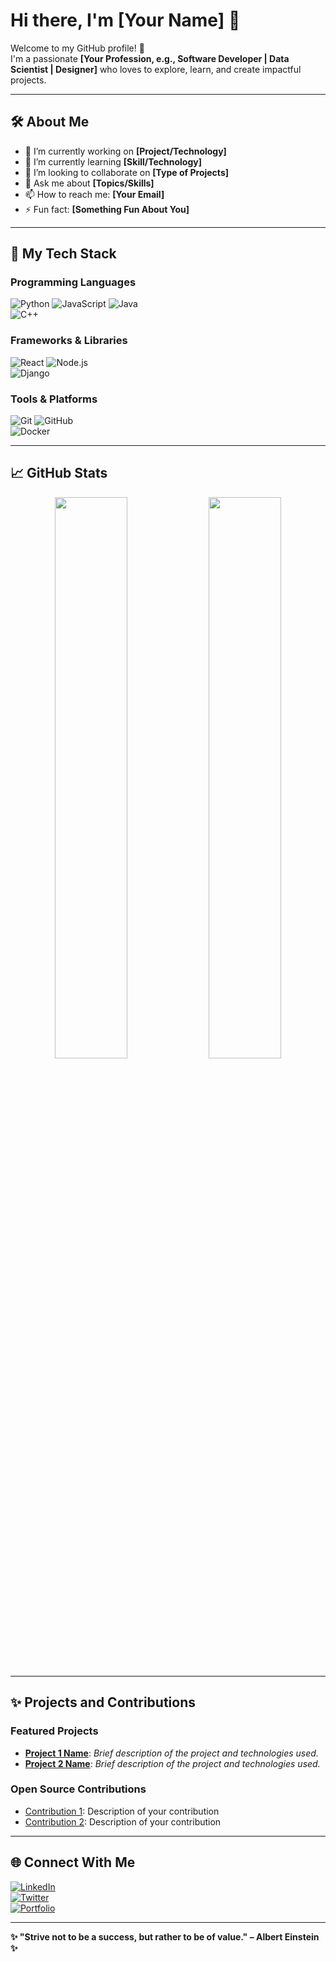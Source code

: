 # Hi there, I'm **[Your Name]** 👋

Welcome to my GitHub profile! 🚀  
I'm a passionate **[Your Profession, e.g., Software Developer | Data Scientist | Designer]** who loves to explore, learn, and create impactful projects.

---

## 🛠️ **About Me**
- 🔭 I’m currently working on **[Project/Technology]**  
- 🌱 I’m currently learning **[Skill/Technology]**  
- 👯 I’m looking to collaborate on **[Type of Projects]**  
- 💬 Ask me about **[Topics/Skills]**  
- 📫 How to reach me: **[Your Email]**  
- ⚡ Fun fact: **[Something Fun About You]**  

---

## 🚀 **My Tech Stack**
### Programming Languages  
![Python](https://img.shields.io/badge/-Python-3776AB?style=flat&logo=python&logoColor=white) 
![JavaScript](https://img.shields.io/badge/-JavaScript-F7DF1E?style=flat&logo=javascript&logoColor=black) 
![Java](https://img.shields.io/badge/-Java-007396?style=flat&logo=java&logoColor=white)  
![C++](https://img.shields.io/badge/-C++-00599C?style=flat&logo=cplusplus&logoColor=white)

### Frameworks & Libraries  
![React](https://img.shields.io/badge/-React-61DAFB?style=flat&logo=react&logoColor=black) 
![Node.js](https://img.shields.io/badge/-Node.js-339933?style=flat&logo=node.js&logoColor=white)  
![Django](https://img.shields.io/badge/-Django-092E20?style=flat&logo=django&logoColor=white)  

### Tools & Platforms  
![Git](https://img.shields.io/badge/-Git-F05032?style=flat&logo=git&logoColor=white) 
![GitHub](https://img.shields.io/badge/-GitHub-181717?style=flat&logo=github&logoColor=white)  
![Docker](https://img.shields.io/badge/-Docker-2496ED?style=flat&logo=docker&logoColor=white)  

---

## 📈 **GitHub Stats**
<p align="center">
  <img width="48%" src="https://github-readme-stats.vercel.app/api?username=YourUsername&show_icons=true&theme=radical" />
  <img width="48%" src="https://github-readme-streak-stats.herokuapp.com/?user=YourUsername&theme=radical" />
</p>

---

## ✨ **Projects and Contributions**
### Featured Projects  
- **[Project 1 Name](#)**: *Brief description of the project and technologies used.*  
- **[Project 2 Name](#)**: *Brief description of the project and technologies used.*  

### Open Source Contributions  
- [Contribution 1](#): Description of your contribution  
- [Contribution 2](#): Description of your contribution  

---

## 🌐 **Connect With Me**
[![LinkedIn](https://img.shields.io/badge/-LinkedIn-0A66C2?style=flat&logo=linkedin&logoColor=white)](https://linkedin.com/in/YourProfile)  
[![Twitter](https://img.shields.io/badge/-Twitter-1DA1F2?style=flat&logo=twitter&logoColor=white)](https://twitter.com/YourHandle)  
[![Portfolio](https://img.shields.io/badge/-Portfolio-000000?style=flat&logo=react&logoColor=white)](https://YourPortfolio.com)

---

**✨ "Strive not to be a success, but rather to be of value." – Albert Einstein ✨**

